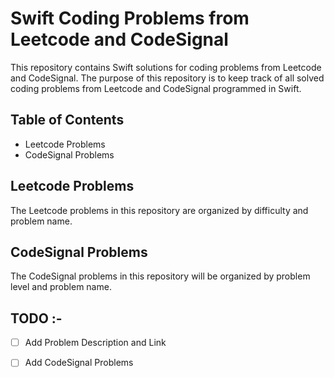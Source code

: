 # Swift Coding Problems from Leetcode and CodeSignal

This repository contains Swift solutions for coding problems from Leetcode and CodeSignal. The purpose of this repository is to keep track of all solved coding problems from Leetcode and CodeSignal programmed in Swift. 

## Table of Contents

- Leetcode Problems
- CodeSignal Problems

## Leetcode Problems

The Leetcode problems in this repository are organized by difficulty and problem name.

## CodeSignal Problems

The CodeSignal problems in this repository will be organized by problem level and problem name.



## TODO :-

- [ ] Add Problem Description and Link

- [ ] Add CodeSignal Problems
